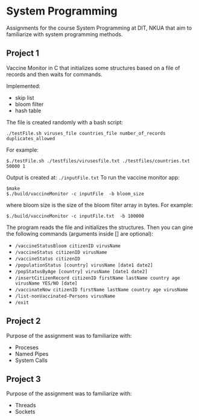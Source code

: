 # System Programming
Assignments for the course System Programming at DIT, NKUA that aim to familiarize with system programming methods. 

## Project 1
Vaccine Monitor in C that initializes some structures based on a file of records and then waits for commands. 

Implemented:
* skip list
* bloom filter
* hash table

The file is created randomly with a bash script:
```
./testFile.sh viruses_file countries_file number_of_records duplicates_allowed
```
For example:
```
$./testFile.sh ./testfiles/virusesfile.txt ./testfiles/countries.txt 50000 1
```
Output is created at: `./inputFile.txt`
To run the vaccine monitor app:

```
$make
$./build/vaccineMonitor -c inputFile  -b bloom_size
```

where bloom size is the size of the bloom filter array in bytes. For example:

```
$./build/vaccineMonitor -c inputFile.txt  -b 100000
```

The program reads the file and initializes the structures.
Then you can gine the following commands (arguments inside [] are optional):
* `/vaccineStatusBloom citizenID virusName`
* `/vaccineStatus citizenID virusName`
* `/vaccineStatus citizenID`
* `/populationStatus [country] virusName [date1 date2]`
* `/popStatusByAge [country] virusName [date1 date2]`
* `/insertCitizenRecord citizenID firstName lastName country age virusName YES/NO [date]`
* `/vaccinateNow citizenID firstName lastName country age virusName`
* `/list-nonVaccinated-Persons virusName`
* `/exit`

## Project 2

Purpose of the assignment was to familiarize with: 
* Proceses
* Named Pipes
* System Calls

## Project 3

Purpose of the assignment was to familiarize with: 
* Threads
* Sockets

